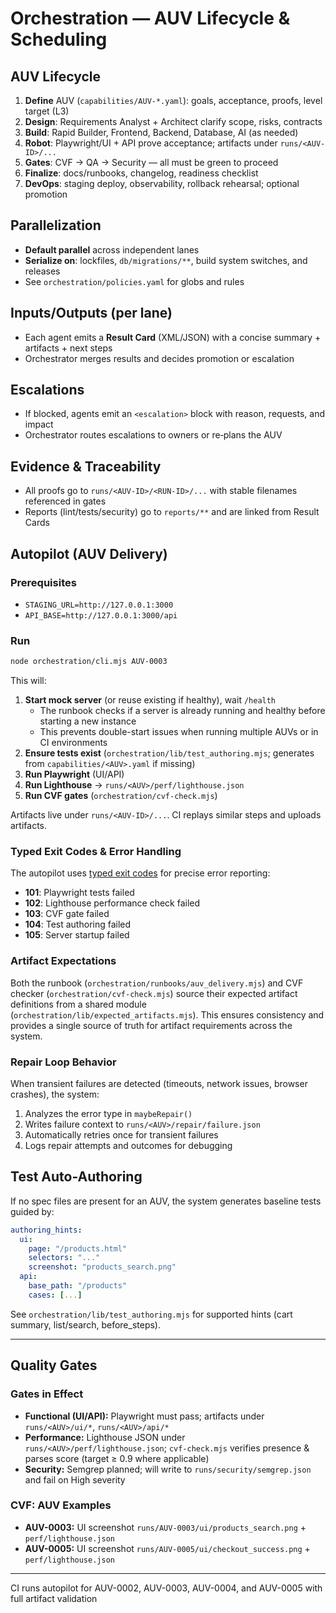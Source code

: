 # Orchestration — AUV Lifecycle & Scheduling

## AUV Lifecycle

1. **Define** AUV (`capabilities/AUV-*.yaml`): goals, acceptance, proofs, level target (L3)
2. **Design**: Requirements Analyst + Architect clarify scope, risks, contracts
3. **Build**: Rapid Builder, Frontend, Backend, Database, AI (as needed)
4. **Robot**: Playwright/UI + API prove acceptance; artifacts under `runs/<AUV-ID>/...`
5. **Gates**: CVF → QA → Security — all must be green to proceed
6. **Finalize**: docs/runbooks, changelog, readiness checklist
7. **DevOps**: staging deploy, observability, rollback rehearsal; optional promotion

## Parallelization

- **Default parallel** across independent lanes
- **Serialize on**: lockfiles, `db/migrations/**`, build system switches, and releases
- See `orchestration/policies.yaml` for globs and rules

## Inputs/Outputs (per lane)

- Each agent emits a **Result Card** (XML/JSON) with a concise summary + artifacts + next steps
- Orchestrator merges results and decides promotion or escalation

## Escalations

- If blocked, agents emit an `<escalation>` block with reason, requests, and impact
- Orchestrator routes escalations to owners or re‑plans the AUV

## Evidence & Traceability

- All proofs go to `runs/<AUV-ID>/<RUN-ID>/...` with stable filenames referenced in gates
- Reports (lint/tests/security) go to `reports/**` and are linked from Result Cards

## Autopilot (AUV Delivery)

### Prerequisites

- `STAGING_URL=http://127.0.0.1:3000`
- `API_BASE=http://127.0.0.1:3000/api`

### Run

```bash
node orchestration/cli.mjs AUV-0003
```

This will:

1. **Start mock server** (or reuse existing if healthy), wait `/health`
   - The runbook checks if a server is already running and healthy before starting a new instance
   - This prevents double-start issues when running multiple AUVs or in CI environments
2. **Ensure tests exist** (`orchestration/lib/test_authoring.mjs`; generates from `capabilities/<AUV>.yaml` if missing)
3. **Run Playwright** (UI/API)
4. **Run Lighthouse** → `runs/<AUV>/perf/lighthouse.json`
5. **Run CVF gates** (`orchestration/cvf-check.mjs`)

Artifacts live under `runs/<AUV-ID>/...`. CI replays similar steps and uploads artifacts.

### Typed Exit Codes & Error Handling

The autopilot uses [typed exit codes](QUALITY-GATES.md) for precise error reporting:
- **101**: Playwright tests failed
- **102**: Lighthouse performance check failed  
- **103**: CVF gate failed
- **104**: Test authoring failed
- **105**: Server startup failed

### Artifact Expectations

Both the runbook (`orchestration/runbooks/auv_delivery.mjs`) and CVF checker (`orchestration/cvf-check.mjs`) source their expected artifact definitions from a shared module (`orchestration/lib/expected_artifacts.mjs`). This ensures consistency and provides a single source of truth for artifact requirements across the system.

### Repair Loop Behavior

When transient failures are detected (timeouts, network issues, browser crashes), the system:
1. Analyzes the error type in `maybeRepair()` 
2. Writes failure context to `runs/<AUV>/repair/failure.json`
3. Automatically retries once for transient failures
4. Logs repair attempts and outcomes for debugging

## Test Auto-Authoring

If no spec files are present for an AUV, the system generates baseline tests guided by:

```yaml
authoring_hints:
  ui: 
    page: "/products.html"
    selectors: "..."
    screenshot: "products_search.png"
  api: 
    base_path: "/products"
    cases: [...]
```

See `orchestration/lib/test_authoring.mjs` for supported hints (cart summary, list/search, before_steps).

---

## Quality Gates

### Gates in Effect

- **Functional (UI/API):** Playwright must pass; artifacts under `runs/<AUV>/ui/*`, `runs/<AUV>/api/*`
- **Performance:** Lighthouse JSON under `runs/<AUV>/perf/lighthouse.json`; `cvf-check.mjs` verifies presence & parses score (target ≥ 0.9 where applicable)
- **Security:** Semgrep planned; will write to `runs/security/semgrep.json` and fail on High severity

### CVF: AUV Examples

- **AUV-0003:** UI screenshot `runs/AUV-0003/ui/products_search.png` + `perf/lighthouse.json`
- **AUV-0005:** UI screenshot `runs/AUV-0005/ui/checkout_success.png` + `perf/lighthouse.json`

---

CI runs autopilot for AUV-0002, AUV-0003, AUV-0004, and AUV-0005 with full artifact validation